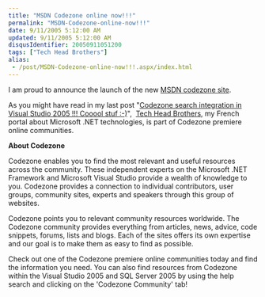```yaml
---
title: "MSDN Codezone online now!!!"
permalink: "MSDN-Codezone-online-now!!!"
date: 9/11/2005 5:12:00 AM
updated: 9/11/2005 5:12:00 AM
disqusIdentifier: 20050911051200
tags: ["Tech Head Brothers"]
alias:
 - /post/MSDN-Codezone-online-now!!!.aspx/index.html
---
```




I am proud to announce the launch of the new [MSDN codezone 
site](http://msdn.microsoft.com/community/codezone/default.aspx).
<!-- more -->

As you might have read in my last post "[Codezone 
search integration in Visual Studio 2005 !!! Cooool stuf :-)](http://weblogs.asp.net/lkempe/archive/2005/08/17/422902.aspx)",  [Tech Head Brothers](http://www.techheadbrothers.com/), my French 
portal about Microsoft .NET technologies, is part of Codezone premiere online 
communities.

**About Codezone**

Codezone enables you to find the most relevant and useful resources across 
the community. These independent experts on the Microsoft .NET Framework and 
Microsoft Visual Studio provide a wealth of knowledge to you. Codezone provides 
a connection to individual contributors, user groups, community sites, experts 
and speakers through this group of websites. 

Codezone points you to relevant community resources worldwide. The Codezone 
community provides everything from articles, news, advice, code snippets, 
forums, lists and blogs. Each of the sites offers its own expertise and our goal 
is to make them as easy to find as possible. 

Check out one of the Codezone premiere online communities today and find the 
information you need. You can also find resources from Codezone within the 
Visual Studio 2005 and SQL Server 2005 by using the help search and clicking on 
the 'Codezone Community' tab!   
